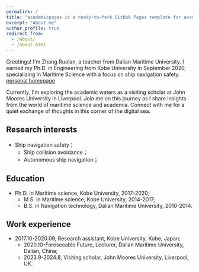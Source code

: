 ```yaml
---
permalink: /
title: "academicpages is a ready-to-fork GitHub Pages template for academic personal websites"
excerpt: "About me"
author_profile: true
redirect_from: 
  - /about/
  - /about.html
---
```


Greetings! I'm Zhang Ruolan, a teacher from Dalian Maritime University. I earned my Ph.D. in Engineering from Kobe University in September 2020, specializing in Maritime Science with a focus on ship navigation safety. [personal homepage](https://nvc.dlmu.edu.cn/info/1063/2428.htm)

Currently, I'm exploring the academic waters as a visiting scholar at John Moores University in Liverpool. Join me on this journey as I share insights from the world of maritime science and academia. Connect with me for a quiet exchange of thoughts in this corner of the digital sea.

## Research interests
  
- Ship navigation safety；
  - Ship collision avoidance；
  - Autonomous ship navigation；

## Education

- Ph.D. in Maritime science, Kobe University, 2017-2020;
  - M.S. in Maritime science, Kobe University, 2014-2017;
  - B.S. in Navigation technology, Dalian Maritime University, 2010-2014.

## Work experience

- 2017.10-2020.09, Research assistant, Kobe University, Kobe, Japan;
  - 2020.10-Foreseeable Future, Lecturer, Dalian Maritime University, Dalian, China;
  - 2023.9-2024.8, Visiting scholar, John Moores University, Liverpool, UK.


